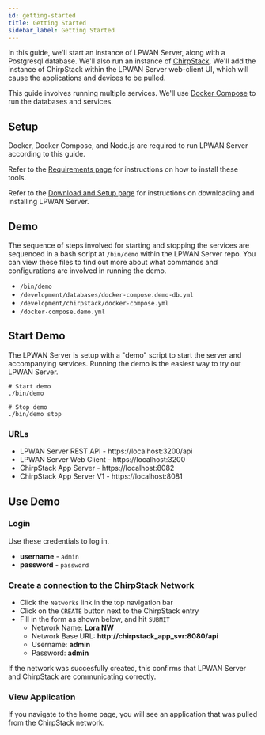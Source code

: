 ```yaml
---
id: getting-started
title: Getting Started
sidebar_label: Getting Started
---
```


In this guide, we'll start an instance of LPWAN Server, along with a Postgresql
database.  We'll also run an instance of [ChirpStack](https://www.chirpstack.io).
We'll add the instance of ChirpStack within the LPWAN Server web-client UI,
which will cause the applications and devices to be pulled.

This guide involves running multiple services.  We'll use
[Docker Compose](https://docs.docker.com/compose/) to run the databases
and services.

## Setup

Docker, Docker Compose, and Node.js are required to run LPWAN Server
according to this guide.

Refer to the [Requirements page](install/requirements)
for instructions on how to install these tools.

Refer to the [Download and Setup page](/install/download)
for instructions on downloading and installing LPWAN Server.

## Demo

The sequence of steps involved for starting and stopping the services are sequenced
in a bash script at `/bin/demo` within the LPWAN Server repo.  You can view these
files to find out more about what commands and configurations are involved in
running the demo.

- `/bin/demo`
- `/development/databases/docker-compose.demo-db.yml`
- `/development/chirpstack/docker-compose.yml`
- `/docker-compose.demo.yml`

## Start Demo

The LPWAN Server is setup with a "demo" script to start the server and accompanying services.
Running the demo is the easiest way to try out LPWAN Server.

```
# Start demo
./bin/demo

# Stop demo
./bin/demo stop
```

### URLs

- LPWAN Server REST API - https://localhost:3200/api
- LPWAN Server Web Client - https://localhost:3200
- ChirpStack App Server - https://localhost:8082
- ChirpStack App Server V1 - https://localhost:8081

## Use Demo

### Login

Use these credentials to log in.

- **username** - `admin`
- **password** - `password`

### Create a connection to the ChirpStack Network

* Click the `Networks` link in the top navigation bar
* Click on the `CREATE` button next to the ChirpStack entry
* Fill in the form as shown below, and hit `SUBMIT`
  - Network Name: **Lora NW**
  - Network Base URL: **http://chirpstack_app_svr:8080/api**
  - Username: **admin**
  - Password: **admin**

If the network was succesfully created, this confirms that LPWAN Server and ChirpStack are communicating correctly.

### View Application

If you navigate to the home page, you will see an application that was pulled from the ChirpStack network.
